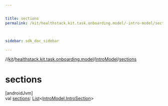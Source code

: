 ```yaml
---


title: sections
permalink: /kit/healthstack.kit.task.onboarding.model/-intro-model/sections.html



sidebar: sdk_doc_sidebar

---
```



//[kit](/kit.html)/[healthstack.kit.task.onboarding.model](../index.html)/[IntroModel](index.html)/[sections](sections.html)



# sections



[androidJvm]\
val [sections](sections.html): [List](https://kotlinlang.org/api/latest/jvm/stdlib/kotlin.collections/-list/index.html)&lt;[IntroModel.IntroSection](-intro-section/index.html)&gt;






